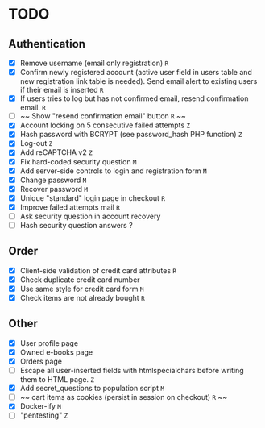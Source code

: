 # TODO 
## Authentication
- [x] Remove username (email only registration) `R`
- [x] Confirm newly registered account (active user field in users table
   and new registration link table is needed). Send email alert to
   existing users if their email is inserted `R`
- [x] If users tries to log but has not confirmed email, resend confirmation
   email. `R`
- [ ] ~~ Show "resend confirmation email" button `R` ~~
- [x] Account locking on 5 consecutive failed attempts `Z`
- [x] Hash password with BCRYPT (see password_hash PHP function) `Z`
- [x] Log-out `Z`
- [x] Add reCAPTCHA v2 `Z`
- [x] Fix hard-coded security question `M`
- [x] Add server-side controls to login and registration form `M`
- [x] Change password `M`
- [x] Recover password `M`
- [x] Unique "standard" login page in checkout `R`
- [x] Improve failed attempts mail `R`
- [ ] Ask security question in account recovery
- [ ] Hash security question answers ?

## Order
- [x] Client-side validation of credit card attributes `R`
- [x] Check duplicate credit card number
- [x] Use same style for credit card form `M`
- [x] Check items are not already bought `R`

## Other
- [x] User profile page
- [x] Owned e-books page
- [x] Orders page
- [ ] Escape all user-inserted fields with htmlspecialchars before writing
   them to HTML page. `Z`
- [x] Add secret_questions to population script `M`
- [ ] ~~ cart items as cookies (persist in session on checkout) `R` ~~
- [x] Docker-ify `M`
- [ ] "pentesting" `Z`
